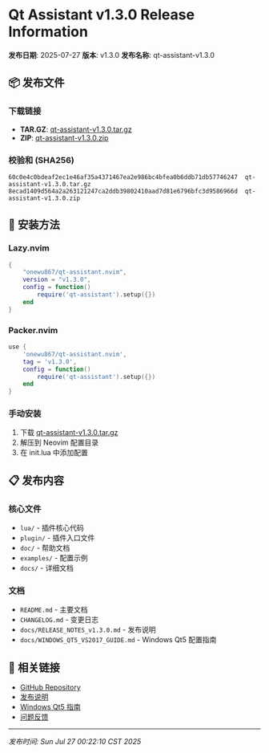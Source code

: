 # Qt Assistant v1.3.0 Release Information

**发布日期**: 2025-07-27
**版本**: v1.3.0
**发布名称**: qt-assistant-v1.3.0

## 📦 发布文件

### 下载链接
- **TAR.GZ**: [qt-assistant-v1.3.0.tar.gz](qt-assistant-v1.3.0.tar.gz)
- **ZIP**: [qt-assistant-v1.3.0.zip](qt-assistant-v1.3.0.zip)

### 校验和 (SHA256)
```
60c0e4c0bdeaf2ec1e46af35a4371467ea2e986bc4bfea0b6ddb71db57746247  qt-assistant-v1.3.0.tar.gz
8ecad1409d564a2a263121247ca2ddb39802410aad7d81e6796bfc3d9586966d  qt-assistant-v1.3.0.zip
```

## 🚀 安装方法

### Lazy.nvim
```lua
{
    "onewu867/qt-assistant.nvim",
    version = "v1.3.0",
    config = function()
        require('qt-assistant').setup({})
    end
}
```

### Packer.nvim
```lua
use {
    'onewu867/qt-assistant.nvim',
    tag = 'v1.3.0',
    config = function()
        require('qt-assistant').setup({})
    end
}
```

### 手动安装
1. 下载 [qt-assistant-v1.3.0.tar.gz](qt-assistant-v1.3.0.tar.gz)
2. 解压到 Neovim 配置目录
3. 在 init.lua 中添加配置

## 📋 发布内容

### 核心文件
- `lua/` - 插件核心代码
- `plugin/` - 插件入口文件
- `doc/` - 帮助文档
- `examples/` - 配置示例
- `docs/` - 详细文档

### 文档
- `README.md` - 主要文档
- `CHANGELOG.md` - 变更日志
- `docs/RELEASE_NOTES_v1.3.0.md` - 发布说明
- `docs/WINDOWS_QT5_VS2017_GUIDE.md` - Windows Qt5 配置指南

## 🔗 相关链接

- [GitHub Repository](https://github.com/onewu867/qt-assistant.nvim)
- [发布说明](docs/RELEASE_NOTES_v1.3.0.md)
- [Windows Qt5 指南](docs/WINDOWS_QT5_VS2017_GUIDE.md)
- [问题反馈](https://github.com/onewu867/qt-assistant.nvim/issues)

---
*发布时间: Sun Jul 27 00:22:10 CST 2025*

